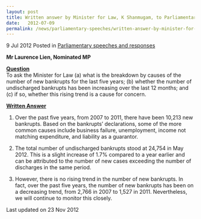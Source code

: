 ```yaml
---
layout: post
title: Written answer by Minister for Law, K Shanmugam, to Parliamentary Question on bankruptcy
date:   2012-07-09
permalink: /news/parliamentary-speeches/written-answer-by-minister-for-law-k-shanmugam-to-parliamentary-question-on-bankruptcy
---
```



9 Jul 2012 Posted in [Parliamentary speeches and responses](/news/parliamentary-speeches)

**Mr Laurence Lien, Nominated MP**

**<u>Question</u>**  
To ask the Minister for Law (a) what is the breakdown by causes of the number of new bankrupts for the last five years; (b) whether the number of undischarged bankrupts has been increasing over the last 12 months; and (c) if so, whether this rising trend is a cause for concern.

**<u>Written Answer</u>**
1. Over the past five years, from 2007 to 2011, there have been 10,213 new bankrupts. Based on the bankrupts’ declarations, some of the more common causes include business failure, unemployment, income not matching expenditure, and liability as a guarantor.
 
2. The total number of undischarged bankrupts stood at 24,754 in May 2012. This is a slight increase of 1.7% compared to a year earlier and can be attributed to the number of new cases exceeding the number of discharges in the same period. 
 
3. However, there is no rising trend in the number of new bankrupts. In fact, over the past five years, the number of new bankrupts has been on a decreasing trend, from 2,766 in 2007 to 1,527 in 2011. Nevertheless, we will continue to monitor this closely.


<p class="right-side-updated">Last updated on 23 Nov 2012</p> 



